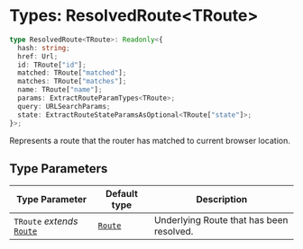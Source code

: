 # Types: ResolvedRoute\<TRoute\>

```ts
type ResolvedRoute<TRoute>: Readonly<{
  hash: string;
  href: Url;
  id: TRoute["id"];
  matched: TRoute["matched"];
  matches: TRoute["matches"];
  name: TRoute["name"];
  params: ExtractRouteParamTypes<TRoute>;
  query: URLSearchParams;
  state: ExtractRouteStateParamsAsOptional<TRoute["state"]>;
}>;
```

Represents a route that the router has matched to current browser location.

## Type Parameters

| Type Parameter | Default type | Description |
| ------ | ------ | ------ |
| `TRoute` *extends* [`Route`](Route.md) | [`Route`](Route.md) | Underlying Route that has been resolved. |
